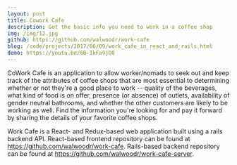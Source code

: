 ```yaml
---
layout: post
title: Cowork Cafe
description: Get the basic info you need to work in a coffee shop
img: /img/12.jpg
github: https://github.com/walwoodr/work-cafe
blog: /code/projects/2017/06/09/work_cafe_in_react_and_rails.html
demo: https://youtu.be/6B-IkFa9jD8
---
```


CoWork Cafe is an application to allow worker/nomads to seek out and keep track of the attributes of coffee shops that are most essential to determining whether or not they're a good place to work -- quality of the beverages, what kind of food is on offer, presence (or absence) of outlets, availability of gender neutral bathrooms, and whether the other customers are likely to be working as well. Find the information you're looking for and pay it forward by sharing the details of your favorite coffee shops.

Work Cafe is a React- and Redux-based web application built using a rails backend API.
React-based frontend repository can be found at https://github.com/walwoodr/work-cafe.
Rails-based backend repository can be found at https://github.com/walwoodr/work-cafe-server.

